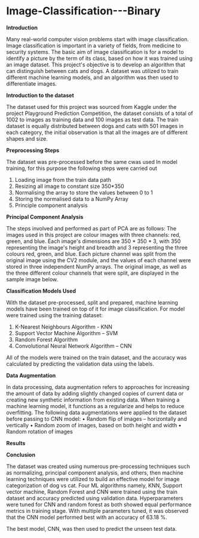 # Image-Classification---Binary

**Introduction**

Many real-world computer vision problems start with image classification. Image classification is important in a variety of fields, from medicine to security systems. The basic aim of image classification is for a model to identify a picture by the term of its class, based on how it was trained using an image dataset.
This project's objective is to develop an algorithm that can distinguish between cats and dogs. A dataset was utilized to train different machine learning models, and an algorithm was then used to differentiate images.


**Introduction to the dataset**

The dataset used for this project was sourced from Kaggle under the project Playground Prediction Competition, the dataset consists of a total of 1002 to images as training data and 100 images as test data.
The train dataset is equally distributed between dogs and cats with 501 images in each category, the initial observation is that all the images are of different shapes and size.

**Preprocessing Steps**

The dataset was pre-processed before the same cwas used In model training, for this purpose the following steps were carried out
1. Loading image from the train data path
2. Resizing all image to constant size 350*350
3. Normalising the array to store the values between 0 to 1
4. Storing the normalised data to a NumPy Array
5. Principle component analysis

**Principal Component Analysis**

The steps involved and performed as part of PCA are as follows:
The images used in this project are colour images with three channels: red, green, and blue. Each image's dimensions are 350 * 350 * 3, with 350 representing the image's height and breadth and 3 representing the three colours red, green, and blue.
Each picture channel was split from the original image using the CV2 module, and the values of each channel were stored in three independent NumPy arrays.
The original image, as well as the three different colour channels that were split, are displayed in the sample image below.

**Classification Models Used**

With the dataset pre-processed, split and prepared, machine learning models have been trained on top of it for image classification.
For model were trained using the training dataset:
1.	K-Nearest Neighbours Algorithm - KNN 
2.	Support Vector Machine Algorithm – SVM
3.	Random Forest Algorithm
4.	Convolutional Neural Network Algorithm – CNN

All of the models were trained on the train dataset, and the accuracy was calculated by predicting the validation data using the labels.


**Data Augmentation**

In data processing, data augmentation refers to approaches for increasing the amount of data by adding slightly changed copies of current data or creating new synthetic information from existing data. When training a machine learning model, it functions as a regularize and helps to reduce overfitting.
The following data augmentations were applied to the dataset before passing to CNN model:
•	Random flip of images – horizontally and vertically
•	Random zoom of images, based on both height and width
•	Random rotation of images 

**Results**





**Conclusion**

The dataset was created using numerous pre-processing techniques such as normalizing, principal component analysis, and others, then machine learning techniques were utilized to build an effective model for image categorization of dog vs cat.
Four ML algorithms namely, KNN, Support vector machine, Random Forest and CNN were trained using the train dataset and accuracy predicted using validation data.
Hyperparameters were tuned for CNN and random forest as both showed equal performance metrics in training stage.
With multiple parameters tuned, it was observed that the CNN model performed best with an accuracy of 63.18 %.

The best model, CNN, was then used to predict the unseen test data.
